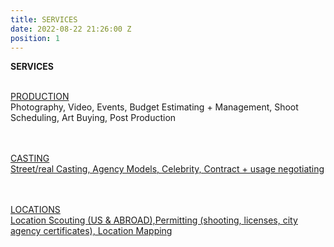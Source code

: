 ```yaml
---
title: SERVICES
date: 2022-08-22 21:26:00 Z
position: 1
---
```


**SERVICES**<br><br>

<u>PRODUCTION</u><br>
Photography, Video, Events, Budget Estimating + Management, Shoot Scheduling, Art Buying, Post Production

<br><br><u>CASTING<br>
Street/real Casting, Agency Models, Celebrity, Contract + usage negotiating

<br><br><u>LOCATIONS<br>
Location Scouting (US & ABROAD),Permitting (shooting, licenses, city agency certificates), Location Mapping